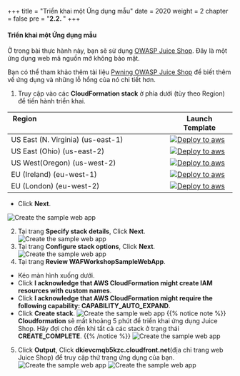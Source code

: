 +++
title = "Triển khai một Ứng dụng mẫu"
date = 2020
weight = 2
chapter = false
pre = "<b>2.2. </b>"
+++
#### Triển khai một Ứng dụng mẫu

Ở trong bài thực hành này, bạn sẽ sử dụng [OWASP Juice Shop](https://owasp.org/www-project-juice-shop/). Đây là một ứng dụng web mã nguồn mở không bảo mật.

Bạn có thể tham khảo thêm tài liệu [Pwning OWASP Juice Shop](https://pwning.owasp-juice.shop/) để biết thêm về ứng dụng và những lỗ hổng của nó chi tiết hơn.

1. Truy cập vào các **CloudFormation stack** ở phía dưới (tùy theo Region) để tiến hành triển khai.

| Region &nbsp; &nbsp; &nbsp; &nbsp; &nbsp; &nbsp; &nbsp; &nbsp; &nbsp;&nbsp; &nbsp; &nbsp; &nbsp; &nbsp; &nbsp; &nbsp; &nbsp; &nbsp; &nbsp; &nbsp; &nbsp; &nbsp;&nbsp; &nbsp; &nbsp; &nbsp; &nbsp; &nbsp; &nbsp; &nbsp;&nbsp; &nbsp; &nbsp; &nbsp; &nbsp; &nbsp; | Launch Template                                                                                                                                                                                                                                                                                             |
| --------------------------------------------------------------------------------------------------------------------------------------------------------------------------------------------------------------------------------------------------------------- | ----------------------------------------------------------------------------------------------------------------------------------------------------------------------------------------------------------------------------------------------------------------------------------------------------------- |
| US East (N. Virginia) (us-east-1)                                                                                                                                                                                                                               | [![Deploy to aws](/images/deploytoaws.png?width=10pc)](https://console.aws.amazon.com/cloudformation/home?region=us-east-1#/stacks/new?stackName=WAFWorkshopSampleWebApp&templateURL=https%3a%2f%2faws-waf-workshop-v2-us-east-1.s3.us-east-1.amazonaws.com%2faws-waf-v2-workshop%2flatest%2fmain.template) |
| US East (Ohio) (us-east-2)                                                                                                                                                                                                                                      | [![Deploy to aws](/images/deploytoaws.png?width=10pc)](https://console.aws.amazon.com/cloudformation/home?region=us-east-2#/stacks/new?stackName=WAFWorkshopSampleWebApp&templateURL=https%3a%2f%2faws-waf-workshop-v2-us-east-2.s3.us-east-2.amazonaws.com%2faws-waf-v2-workshop%2flatest%2fmain.template) |
| US West(Oregon) (us-west-2)                                                                                                                                                                                                                                     | [![Deploy to aws](/images/deploytoaws.png?width=10pc)](https://console.aws.amazon.com/cloudformation/home?region=us-west-2#/stacks/new?stackName=WAFWorkshopSampleWebApp&templateURL=https%3a%2f%2faws-waf-workshop-v2-us-west-2.s3.us-west-2.amazonaws.com%2faws-waf-v2-workshop%2flatest%2fmain.template) |
| EU (Ireland) (eu-west-1)                                                                                                                                                                                                                                        | [![Deploy to aws](/images/deploytoaws.png?width=10pc)](https://console.aws.amazon.com/cloudformation/home?region=eu-west-1#/stacks/new?stackName=WAFWorkshopSampleWebApp&templateURL=https%3a%2f%2faws-waf-workshop-v2-eu-west-1.s3.eu-west-1.amazonaws.com%2faws-waf-v2-workshop%2flatest%2fmain.template) |
| EU (London) (eu-west-2)                                                                                                                                                                                                                                         | [![Deploy to aws](/images/deploytoaws.png?width=10pc)](https://console.aws.amazon.com/cloudformation/home?region=eu-west-2#/stacks/new?stackName=WAFWorkshopSampleWebApp&templateURL=https%3a%2f%2faws-waf-workshop-v2-eu-west-2.s3.eu-west-2.amazonaws.com%2faws-waf-v2-workshop%2flatest%2fmain.template) |

* Click **Next**.

![Create the sample web app](/images/2-prepare/2.2-createthesamplewebapp/createthesamplewebapp-001.png?width=90pc)

2. Tại trang **Specify stack details**, Click **Next**. 
![Create the sample web app](/images/2-prepare/2.2-createthesamplewebapp/createthesamplewebapp-002.png?width=90pc)
3. Tại trang **Configure stack options**, Click **Next**.
![Create the sample web app](/images/2-prepare/2.2-createthesamplewebapp/createthesamplewebapp-003.png?width=90pc)
4. Tại trang **Review WAFWorkshopSampleWebApp**.
* Kéo màn hình xuống dưới.
* Click **I acknowledge that AWS CloudFormation might create IAM resources with custom names**.
* Click **I acknowledge that AWS CloudFormation might require the following capability: CAPABILITY_AUTO_EXPAND**.
* Click **Create stack**.
![Create the sample web app](/images/2-prepare/2.2-createthesamplewebapp/createthesamplewebapp-004.png?width=90pc)
{{% notice note %}} 
**Cloudformation** sẽ mất khoảng 5 phút để triển khai ứng dụng Juice Shop. Hãy đợi cho đến khi tất cả các stack ở trạng thái **CREATE_COMPLETE**.
{{% /notice %}}
![Create the sample web app](/images/2-prepare/2.2-createthesamplewebapp/createthesamplewebapp-005.png?width=90pc)
5. Click **Output**, Click **dkievcmqb5kzc.cloudfront.net**(địa chỉ trang web Juice Shop) để truy cập thử trang ứng dụng của bạn.
![Create the sample web app](/images/2-prepare/2.2-createthesamplewebapp/createthesamplewebapp-006.png?width=90pc)
![Create the sample web app](/images/2-prepare/2.2-createthesamplewebapp/createthesamplewebapp-007.png?width=90pc)